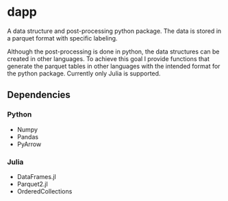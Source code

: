 # dapp

A data structure and post-processing python package.
The data is stored in a parquet format with specific labeling.

Although the post-processing is done in python, the data structures can be created in other languages.
To achieve this goal I provide functions that generate the parquet tables in other languages with the intended format for the python package.
Currently only Julia is supported.

## Dependencies

### Python

* Numpy
* Pandas
* PyArrow

### Julia

* DataFrames.jl
* Parquet2.jl
* OrderedCollections
